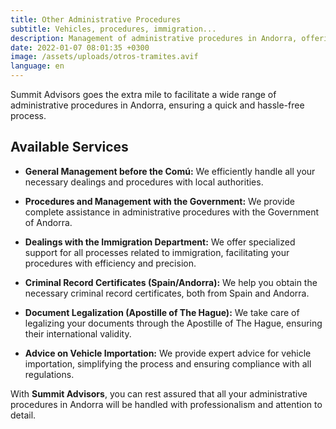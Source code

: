 ```yaml
---
title: Other Administrative Procedures
subtitle: Vehicles, procedures, immigration...
description: Management of administrative procedures in Andorra, offering a complete service from legalizations to advice on vehicle importation
date: 2022-01-07 08:01:35 +0300
image: /assets/uploads/otros-tramites.avif
language: en
---
```

Summit Advisors goes the extra mile to facilitate a wide range of administrative procedures in Andorra, ensuring a quick and hassle-free process.

## **Available Services**

- **General Management before the Comú:** We efficiently handle all your necessary dealings and procedures with local authorities.

- **Procedures and Management with the Government:** We provide complete assistance in administrative procedures with the Government of Andorra.

- **Dealings with the Immigration Department:** We offer specialized support for all processes related to immigration, facilitating your procedures with efficiency and precision.

- **Criminal Record Certificates (Spain/Andorra):** We help you obtain the necessary criminal record certificates, both from Spain and Andorra.

- **Document Legalization (Apostille of The Hague):** We take care of legalizing your documents through the Apostille of The Hague, ensuring their international validity.

- **Advice on Vehicle Importation:** We provide expert advice for vehicle importation, simplifying the process and ensuring compliance with all regulations.

With **Summit Advisors**, you can rest assured that all your administrative procedures in Andorra will be handled with professionalism and attention to detail.
